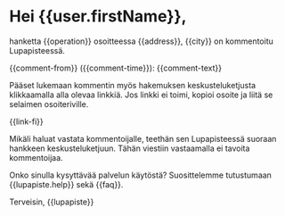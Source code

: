 # Hei {{user.firstName}},

hanketta {{operation}} osoitteessa {{address}}, {{city}} on kommentoitu Lupapisteess&auml;. 

{{comment-from}} ({{comment-time}}):
{{comment-text}}

P&auml;&auml;set lukemaan kommentin my&ouml;s hakemuksen keskusteluketjusta klikkaamalla alla olevaa linkki&auml;. Jos linkki ei toimi, kopioi osoite ja liit&auml; se selaimen osoiteriville.

{{link-fi}}

Mik&auml;li haluat vastata kommentoijalle, teeth&auml;n sen Lupapisteess&auml; suoraan hankkeen keskusteluketjuun. T&auml;h&auml;n viestiin vastaamalla ei tavoita kommentoijaa.

Onko sinulla kysytt&auml;v&auml;&auml; palvelun k&auml;yt&ouml;st&auml;? Suosittelemme tutustumaan {{lupapiste.help}} sek&auml; {{faq}}.

Terveisin,
{{lupapiste}}